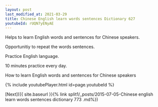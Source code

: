 ```yaml
---
layout: post
last_modified_at: 2021-03-29
title: Chinese English learn words sentences Dictionary 627 
youtubeId: rUQN7yENyAE
---
```

 
 
Helps to learn English words and sentences for Chinese speakers.

Opportunitiy to repeat the words sentences. 

Practice English language. 
 
10 minutes practice every day. 
 
How to learn English words and sentences for Chinese speakers 
 
{% include youtubePlayer.html id=page.youtubeId %}
 
 
[Next]({{ site.baseurl }}{% link  split1/_posts/2015-07-05-Chinese english learn words sentences dictionary 773 .md%})
 
